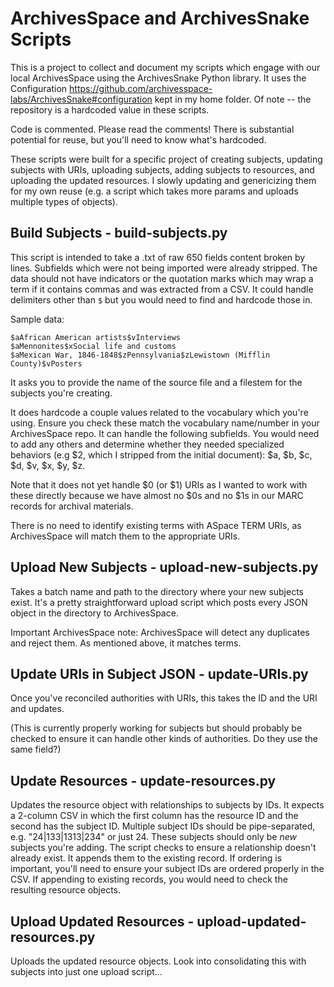 # ArchivesSpace and ArchivesSnake Scripts

This is a project to collect and document my scripts which engage with our local ArchivesSpace using the ArchivesSnake Python library. It uses the Configuration https://github.com/archivesspace-labs/ArchivesSnake#configuration kept in my home folder. Of note -- the repository is a hardcoded value in these scripts.

Code is commented. Please read the comments! There is substantial potential for reuse, but you'll need to know what's hardcoded.

These scripts were built for a specific project of creating subjects, updating subjects with URIs, uploading subjects, adding subjects to resources, and uploading the updated resources. I slowly updating and genericizing them for my own reuse (e.g. a script which takes more params and uploads multiple types of objects).

## Build Subjects - build-subjects.py

This script is intended to take a .txt of raw 650 fields content broken by lines. Subfields which were not being imported were already stripped. The data should not have indicators or the quotation marks which may wrap a term if it contains commas and was extracted from a CSV. It could handle delimiters other than `$` but you would need to find and hardcode those in.

Sample data:

```
$aAfrican American artists$vInterviews
$aMennonites$xSocial life and customs
$aMexican War, 1846-1848$zPennsylvania$zLewistown (Mifflin County)$vPosters
```

It asks you to provide the name of the source file and a filestem for the subjects you're creating.

It does hardcode a couple values related to the vocabulary which you're using. Ensure you check these match the vocabulary name/number in your ArchivesSpace repo. It can handle the following subfields. You would need to add any others and determine whether they needed specialized behaviors (e.g $2, which I stripped from the initial document): $a, $b, $c, $d, $v, $x, $y, $z.

Note that it does not yet handle $0 (or $1) URIs as I wanted to work with these directly because we have almost no $0s and no $1s in our MARC records for archival materials.

There is no need to identify existing terms with ASpace TERM URIs, as ArchivesSpace will match them to the appropriate URIs.

## Upload New Subjects - upload-new-subjects.py

Takes a batch name and path to the directory where your new subjects exist. It's a pretty straightforward upload script which posts every JSON object in the directory to ArchivesSpace.

Important ArchivesSpace note: ArchivesSpace will detect any duplicates and reject them. As mentioned above, it matches terms.

## Update URIs in Subject JSON - update-URIs.py

Once you've reconciled authorities with URIs, this takes the ID and the URI and updates.

(This is currently properly working for subjects but should probably be checked to ensure it can handle other kinds of authorities. Do they use the same field?)

## Update Resources - update-resources.py

Updates the resource object with relationships to subjects by IDs. It expects a 2-column CSV in which the first column has the resource ID and the second has the subject ID. Multiple subject IDs should be pipe-separated, e.g. "24|133|1313|234" or just 24. These subjects should only be _new_ subjects you're adding. The script checks to ensure a relationship doesn't already exist. It appends them to the existing record. If ordering is important, you'll need to ensure your subject IDs are ordered properly in the CSV. If appending to existing records, you would need to check the resulting resource objects.

## Upload Updated Resources - upload-updated-resources.py

Uploads the updated resource objects. Look into consolidating this with subjects into just one upload script...
